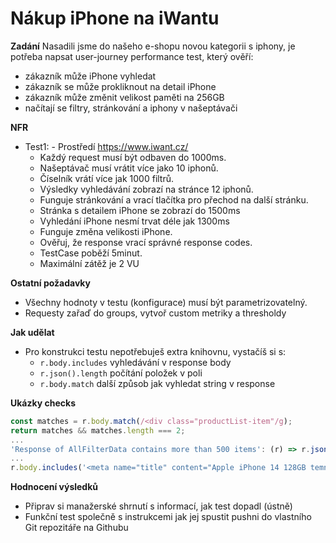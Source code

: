 # Nákup iPhone na iWantu

**Zadání**
Nasadili jsme do našeho e-shopu novou kategorii s iphony, je potřeba napsat user-journey performance test, který ověří:
- zákazník může iPhone vyhledat
- zákazník se může prokliknout na detail iPhone
- zákazník může změnit velikost paměti na 256GB
- načítají se filtry, stránkování a iphony v našeptávači

**NFR**
- Test1:
        - Prostředí https://www.iwant.cz/
	- Každý request musí být odbaven do 1000ms.
	- Našeptávač musí vrátit více jako 10 iphonů.
	- Číselník vrátí více jak 1000 filtrů.
	- Výsledky vyhledávání zobrazí na stránce 12 iphonů.
	- Funguje stránkování a vrací tlačítka pro přechod na další stránku.
	- Stránka s detailem iPhone se zobrazí do 1500ms
	- Vyhledání iPhone nesmí trvat déle jak 1300ms
	- Funguje změna velikosti iPhone.
	- Ověřuj, že response vrací správné response codes.
	- TestCase poběží 5minut.
	- Maximální zátěž je 2 VU

**Ostatní požadavky**
- Všechny hodnoty v testu (konfigurace) musí být parametrizovatelný.
- Requesty zařaď do groups, vytvoř custom metriky a thresholdy

**Jak udělat**
- Pro konstrukci testu nepotřebuješ extra knihovnu, vystačíš si s:
	- `r.body.includes` vyhledávání v response body
	- `r.json().length` počítání položek v poli
	- `r.body.match` další způsob jak vyhledat string v response

**Ukázky checks**
```javascript
const matches = r.body.match(/<div class="productList-item"/g);
return matches && matches.length === 2;
...
'Response of AllFilterData contains more than 500 items': (r) => r.json().length > 2,
...
r.body.includes('<meta name="title" content="Apple iPhone 14 128GB temn&#x11B; inkoustov&#xFD; | iWant.cz" />')
```


**Hodnocení výsledků**
- Připrav si manažerské shrnutí s informací, jak test dopadl (ústně)
- Funkční test společně s instrukcemi jak jej spustit pushni do vlastního Git repozitáře na Githubu
